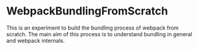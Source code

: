 # WebpackBundlingFromScratch
This is an experiment to build the bundling process of webpack from scratch. The main aim of this process is to understand bundling in general and webpack internals.

